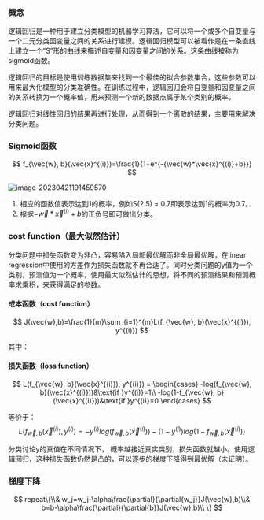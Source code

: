### 概念

逻辑回归是一种用于建立分类模型的机器学习算法，它可以将一个或多个自变量与一个二元分类因变量之间的关系进行建模。逻辑回归模型可以被看作是在一条直线上建立一个“S”形的曲线来描述自变量和因变量之间的关系。这条曲线被称为sigmoid函数。

逻辑回归的目标是使用训练数据集来找到一个最佳的拟合参数集合，这些参数可以用来最大化模型的分类准确性。在训练过程中，逻辑回归会将自变量和因变量之间的关系转换为一个概率值，用来预测一个新的数据点属于某个类别的概率。

逻辑回归对线性回归的结果再进行处理，从而得到一个离散的结果，主要用来解决分类问题。

### Sigmoid函数

$$
f_{\vec{w}, b}(\vec{x}^{(i)})=\frac{1}{1+e^{-{\vec{w}*\vec{x}^{(i)}+b}}}
$$



![image-20230421191459570](C:\Users\Dreamoon\AppData\Roaming\Typora\typora-user-images\image-20230421191459570.png)

1. 相应的函数值表示达到1的概率，例如S(2.5) = 0.7即表示达到1的概率为0.7。
2. 根据$-{\vec{w}*\vec{x}^{(i)}+b}$的正负号即可做出分类。



### cost function（最大似然估计）

分类问题中损失函数变为非凸，容易陷入局部最优解而非全局最优解，在linear regression中使用的方差作为损失函数就不再合适了。同时分类问题的y值为一个类别，预测值为一个概率，使用最大似然估计的思想，将不同的预测结果和预测概率求乘积，来获得满足的参数。

#### 成本函数（cost function）

$$
J(\vec{w},b)=\frac{1}{m}\sum_{i=1}^{m}L(f_{\vec{w}, b}(\vec{x}^{(i)}), y^{(i)})
$$

其中：

#### 损失函数（loss function）

$$
L(f_{\vec{w}, b}(\vec{x}^{(i)}), y^{(i)}) = 
\begin{cases}
-log(f_{\vec{w}, b}(\vec{x}^{(i)}))&\text{if }y^{(i)}=1\\
-log(1-f_{\vec{w}, b}(\vec{x}^{(i)}))&\text{if }y^{(i)}=0
\end{cases}
$$

等价于：
$$
L(f_{\vec{w}, b}(\vec{x}^{(i)}), y^{(i)})=-y^{(i)}log(f_{\vec{w}, b}(\vec{x}^{(i)}))-(1-y^{(i)})log(1-f_{\vec{w}, b}(\vec{x}^{(i)}))
$$


分类讨论y的真值在不同情况下， 概率越接近真实类别，损失函数就越小。使用逻辑回归，这种损失函数仍然是凸的，可以逐步的梯度下降得到最优解（未证明）。

### 梯度下降

$$
repeat\{\\&
w_j=w_j-\alpha\frac{\partial}{\partial{w_j}}J(\vec{w},b)\\&
b=b-\alpha\frac{\partial}{\partial{b}}J(\vec{w},b)\\
\}
$$



  

